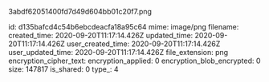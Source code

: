 3abdf62051400fd7d49d604bb01c20f7.png

id: d135bafcd4c54b6ebcdeacfa18a95c64
mime: image/png
filename: 
created_time: 2020-09-20T11:17:14.426Z
updated_time: 2020-09-20T11:17:14.426Z
user_created_time: 2020-09-20T11:17:14.426Z
user_updated_time: 2020-09-20T11:17:14.426Z
file_extension: png
encryption_cipher_text: 
encryption_applied: 0
encryption_blob_encrypted: 0
size: 147817
is_shared: 0
type_: 4